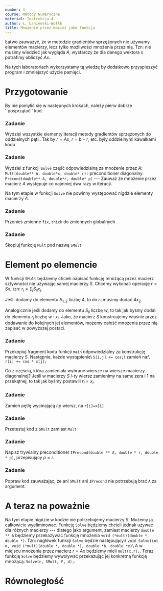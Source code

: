 ```yaml
---
number: 4
course: Metody Numeryczne
material: Instrukcja 4
author: Ł. Łaniewski-Wołłk
title: Mnożenie przez macież jako funkcja
---
```


Łatwo zauważyć, że w metodzie gradientów sprzężonych nie używamy elementów macierzy, lecz tylko możliwości mnożenia przez nią. Tzn: nie musimy wiedzieć jak wygląda $A$, wystarczy że dla danego wektora $x$ potrafimy obliczyć $Ax$.

Na tych laboratoriach wykorzystamy tą wiedzę by dodatkowo przyspieszyć program i zmniejszyć użycie pamięci.


# Przygotowanie

By nie pomylić się w następnych krokach, należy pierw dobrze ''posprzątać'' kod. 

### Zadanie
 Wydziel wszystkie elementy iteracji metody gradientów sprzężonych do oddzielnych pętli. Tak by $r=Ax$, $r=b-r$, etc. były oddzielnymi kawałkami kodu

### Zadanie
 Wydziel z funkcji `Solve` część odpowiedzialną za mnożenie przez $A$: `Mult(double** A, double*x, double* r)` i preconditioner diagonalny: `Precond(double** A, double*r, double* p)` --- Zauważ że mnożenie przez macierz $A$ występuje co najmniej dwa razy w iteracji.

Na tym etapie w funkcji `Solve` nie powinny występować nigdzie elementy macierzy $A$.


### Zadanie
 Przenieś zmienne `fix`, `thick` do zmiennych globalnych


### Zadanie
Skopiuj funkcję `Mult` pod nazwą `SMult`


# Element po elemencie
W funkcji `SMult` będziemy chcieli napisać funkcję mnożącą przez macierz sztywności nie używając samej macierzy $S$. Chcemy wykonać operację $r=Sx$, tzn: $r_i = \sum_jS_{ij}x_j$.

Jeśli dodamy do elementu $S_{1,2}$ liczbę $4$, to do $r_1$ musimy dodać $4x_2$.

Analogicznie jeśli dodamy do elementu $S_{ij}$ liczbę $w$, to tak jak byśmy dodali do elementu $r_i$ liczbę $w\cdot x_j$. Jako, że macierz $S$ konstruujemy właśnie przez dodawanie do kolejnych jej elementów, możemy całość mnożenia przez nią zapisać w powyższej postaci.


### Zadanie
Przekopiuj fragment kodu funkcji `main` odpowiedzialny za konstrukcję macierzy $S$. Następnie, każde wystąpienie\\
`S[i,j] += cos;`\\
zamień na:\\
`r[i] += cos * x[j];`

Co z częścią, która zamieniała wybrane wiersze na wiersze macierzy diagonalnej? Jeśli w macierzy $S$ $i$-ty wiersz zamienimy na same zera i $1$ na przekątnej, to tak jak byśmy postawili $r_i = x_i$.


### Zadanie
Zamień pętlę wycinającą $i$ty wiersz, na `r[i]=x[i]`

### Zadanie
Przetestuj kod z `SMult` zamiast `Mult`

### Zadanie
Napisz trywialny preconditioner `IPrecond(double ** A, double * r, double * p)`, przepisujący $p=r$.

### Zadanie
Popraw kod zauważając, że ani `SMult` ani `IPrecond` nie potrzebują brać `A` za argument.


# A teraz na poważnie

Na tym etapie nigdzie w kodzie nie potrzebujemy macierzy $S$. Możemy ją całkowicie wyeliminować. Funkcję `Solve` będziemy chcieli jednak używać dla różnych macierzy --- dlatego jako argument, zamiast macierzy `double ** A` będziemy przekazywać funkcję mnożenia `void (*mult)(double *, double *)`. Tzn: nagłówek funkcji `Solve` będzie następujący:\\
`void Solve(int n, void (*mult)(double *, double *), double *b, double *x)`\\
A w miejscu mnożenia przez macierz $r=Ax$ będziemy mieli `mult(x,r);`. Teraz funkcję `Solve` będziemy wywoływać przekazując jej konkretną funkcję mnożącą: `Solve(n, SMult, F, d);`.


# Równoległość

